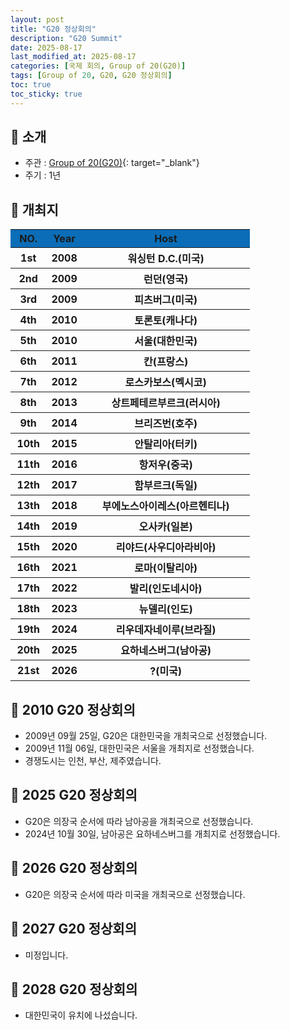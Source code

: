 ```yaml
---
layout: post
title: "G20 정상회의"
description: "G20 Summit"
date: 2025-08-17
last_modified_at: 2025-08-17
categories: [국제 회의, Group of 20(G20)]
tags: [Group of 20, G20, G20 정상회의]
toc: true
toc_sticky: true
---
```

## 📜 소개
* 주관 : [Group of 20(G20)](https://g20.org/){: target="_blank"}
* 주기 : 1년

## 📜 개최지
<html>

<head>
    <meta charset="UTF-8">
</head>

<body>
    <table>
        <tr style="background: #0B6DB7;">
            <th style="width: 15%; font-weight: bold;">NO.</th>
            <th style="width: 15%; font-weight: bold;">Year</th>
            <th style="width: 70%; font-weight: bold;">Host</th>
        </tr>
        <tr>
            <th>1st</th>
            <th>2008</th>
            <th>워싱턴 D.C.(미국)</th>
        </tr>
        <tr>
            <th>2nd</th>
            <th>2009</th>
            <th>런던(영국)</th>
        </tr>
        <tr>
            <th>3rd</th>
            <th>2009</th>
            <th>피츠버그(미국)</th>
        </tr>
        <tr>
            <th>4th</th>
            <th>2010</th>
            <th>토론토(캐나다)</th>
        </tr>
        <tr>
            <th><span class="korea-host">5th</span></th>
            <th><span class="korea-host">2010</span></th>
            <th><span class="korea-host">서울(대한민국)</span></th>
        </tr>
        <tr>
            <th>6th</th>
            <th>2011</th>
            <th>칸(프랑스)</th>
        </tr>
        <tr>
            <th>7th</th>
            <th>2012</th>
            <th>로스카보스(멕시코)</th>
        </tr>
        <tr>
            <th>8th</th>
            <th>2013</th>
            <th>상트페테르부르크(러시아)</th>
        </tr>
        <tr>
            <th>9th</th>
            <th>2014</th>
            <th>브리즈번(호주)</th>
        </tr>
        <tr>
            <th>10th</th>
            <th>2015</th>
            <th>안탈리아(터키)</th>
        </tr>
        <tr>
            <th>11th</th>
            <th>2016</th>
            <th>항저우(중국)</th>
        </tr>
        <tr>
            <th>12th</th>
            <th>2017</th>
            <th>함부르크(독일)</th>
        </tr>
        <tr>
            <th>13th</th>
            <th>2018</th>
            <th>부에노스아이레스(아르헨티나)</th>
        </tr>
        <tr>
            <th>14th</th>
            <th>2019</th>
            <th>오사카(일본)</th>
        </tr>
        <tr>
            <th>15th</th>
            <th>2020</th>
            <th>리야드(사우디아라비아)</th>
        </tr>
        <tr>
            <th>16th</th>
            <th>2021</th>
            <th>로마(이탈리아)</th>
        </tr>
        <tr>
            <th>17th</th>
            <th>2022</th>
            <th>발리(인도네시아)</th>
        </tr>
        <tr>
            <th>18th</th>
            <th>2023</th>
            <th>뉴델리(인도)</th>
        </tr>
        <tr>
            <th>19th</th>
            <th>2024</th>
            <th>리우데자네이루(브라질)</th>
        </tr>
        <tr>
            <th>20th</th>
            <th>2025</th>
            <th>요하네스버그(남아공)</th>
        </tr>
        <tr>
            <th>21st</th>
            <th>2026</th>
            <th>?(미국)</th>
        </tr>
    </table>
</body>

</html>

## 📜 2010 G20 정상회의
* 2009년 09월 25일, G20은 <span class="korea-host">대한민국</span>을 개최국으로 선정했습니다.
* 2009년 11월 06일, <span class="korea-host">대한민국</span>은 <span class="korea-host">서울</span>을 개최지로 선정했습니다.
* 경쟁도시는 인천, 부산, 제주였습니다.

## 📜 2025 G20 정상회의
* G20은 의장국 순서에 따라 <span class="foreign-host">남아공</span>을 개최국으로 선정했습니다.
* 2024년 10월 30일, <span class="foreign-host">남아공</span>은 <span class="foreign-host">요하네스버그</span>를 개최지로 선정했습니다.

## 📜 2026 G20 정상회의
* G20은 의장국 순서에 따라 <span class="foreign-host">미국</span>을 개최국으로 선정했습니다.

## 📜 2027 G20 정상회의
* 미정입니다.

## 📜 2028 G20 정상회의
* 대한민국이 유치에 나섰습니다.
